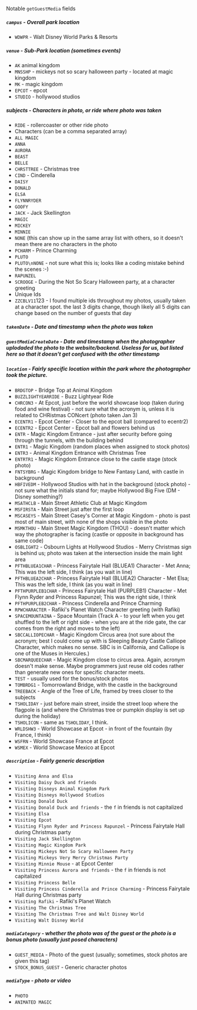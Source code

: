 Notable `getGuestMedia` fields

##### `campus` - Overall park location
* `WDWPR` - Walt Disney World Parks & Resorts

##### `venue` - Sub-Park location (sometimes events)
* `AK` animal kingdom
* `MNSSHP` - mickeys not so scary halloween party - located at magic kingdom
* `MK` - magic kingdom
* `EPCOT` - epcot
* `STUDIO` - hollywood studios

##### subjects - Characters in photo, or ride where photo was taken
* `RIDE` - rollercoaster or other ride photo
* Characters (can be a comma separated array)
 * `ALL MAGIC`
 * `ANNA`
 * `AURORA`
 * `BEAST`
 * `BELLE`
 * `CHRSTTREE` - Christmas tree
 * `CIND` - Cinderella
 * `DAISY`
 * `DONALD`
 * `ELSA`
 * `FLYNNRYDER`
 * `GOOFY`
 * `JACK` - Jack Skellington
 * `MAGIC`
 * `MICKEY`
 * `MINNIE`
 * `NONE` (this can show up in the same array list with others, so it doesn't mean there are no characters in the photo
 * `PCHARM` - Prince Charming
 * `PLUTO`
 * `PLUTO\nNONE` - not sure what this is; looks like a coding mistake behind the scenes :-)
 * `RAPUNZEL`
 * `SCROOGE` - During the Not So Scary Halloween party, at a character greeting
* Unique Ids
 * `ZZCBLV11`123 - I found multiple ids throughout my photos, usually taken at a character spot. the last 3 digits change, though likely all 5 digits can change based on the number of guests that day
 
##### `takenDate` - Date and timestamp when the photo was taken
##### `guestMediaCreateDate` - Date and timestamp when the photographer uplodaded the photo to the website/backend. Useless for us, but listed here so that it doesn't get confused with the other timestamp

##### `location` - Fairly specific location within the park where the photographer took the picture.
* `BRDGTOP` - Bridge Top at Animal Kingdom
* `BUZZLIGHTYEARRIDE` - Buzz Lightyear Ride
* `CHRCON3` - At Epcot, just before the world showcase loop (taken during food and wine festival) - not sure what the acronym is, unless it is related to CHRistmas CONcert (photo taken Jan 3)
* `ECENTR1` - Epcot Center - Closer to the epcot ball (compared to ecentr2)
* `ECENTR2` - Epcot Center - Epcot ball and flowers behind us
* `ENTR` - Magic Kingdom Entrance - just after security before going through the tunnels, with the building behind
* `ENTR1` - Magic Kingdom (random places when assigned to stock photos)
* `ENTR3` - Animal Kingdom Entrance with Christmas Tree
* `ENTRTR1` - Magic Kingdom Entrance close to the castle stage (stock photo)
* `FNTSYBRG` - Magic Kingdom bridge to New Fantasy Land, with castle in background
* `HBFIVEDM` - Hollywood Studios with hat in the background (stock photo) - not sure what the initials stand for; maybe Hollywood Big Five (DM - Disney something?)
* `MSATHCLB` - Main Street Athletic Club at Magic Kingdom
* `MSFIRSTA` - Main Street just after the first loop
* `MSCASEYS` - Main Street Casey's Corner at Magic Kingdom - photo is past most of main street, with none of the shops visible in the photo
* `MSMKTHOU` - Main Street Magic Kingdom (THOU) - doesn't matter which way the photographer is facing (castle or opposite in background has same code)
* `OSBLIGHT2` - Osbourn Lights at Hollywood Studios - Merry Christmas sign is behind us; photo was taken at the intersection inside the main light area
* `PFTHBLUEA1CHAR` - Princess Fairytale Hall (BLUEA1) Character - Met Anna; This was the left side, I think (as you wait in line)
* `PFTHBLUEA2CHAR` - Princess Fairytale Hall (BLUEA2) Character - Met Elsa; This was the left side, I think (as you wait in line)
* `PFTHPURPLEB1CHAR` - Princess Fairytale Hall (PURPLEB1) Character - Met Flynn Ryder and Princess Rapunzel; This was the right side, I think
* `PFTHPURPLEB2CHAR` - Princess Cinderella and Prince Charming
* `RPWCHARACTER` - Rafiki's Planet Watch Character greeting (with Rafiki)
* `SPACEMOUNTAINA` - Space Mountain (Track A - to your left when you get shuffled to the left or right side - when you are at the ride gate, the car comes from the right and moves to the left)
* `SBCCALLIOPECHAR` - Magic Kingdom Circus area (not sure about the acronym; best I could come up with is Sleeping Beauty Castle Calliope Character, which makes no sense. SBC is in California, and Calliope is one of the Muses in Hercules.)
* `SBCMARQUEECHAR` - Magic Kingdom close to circus area. Again, acronym doesn't make sense. Maybe programmers just reuse old codes rather than generate new ones for specific character meets.
* `TEST` - usually used for the bonus/stock photos
* `TOMBRDG1` - Tomorrowland Bridge, with the castle in the background
* `TREEBACK` - Angle of the Tree of Life, framed by trees closer to the subjects
* `TSHOLIDAY` - just before main street, inside the street loop where the flagpole is (and where the Christmas tree or pumpkin display is set up during the holiday)
* `TSHOLICON` - same as `TSHOLIDAY`, I think.
* `WRLDSHW3` - World Showcase at Epcot - in front of the fountain (by France, I think)
* `WSFRN` - World Showcase France at Epcot
* `WSMEX` - World Showcase Mexico at Epcot

##### `description` - Fairly generic description
* `Visiting Anna and Elsa`
* `Visiting Daisy Duck and friends`
* `Visiting Disneys Animal Kingdom Park`
* `Visiting Disneys Hollywood Studios`
* `Visiting Donald Duck`
* `Visiting Donald Duck and friends` - the `f` in friends is not capitalized
* `Visiting Elsa`
* `Visiting Epcot`
* `Visiting Flynn Ryder and Princess Rapunzel` - Princess Fairytale Hall during Christmas party
* `Visiting Jack Skellington`
* `Visiting Magic Kingdom Park`
* `Visiting Mickeys Not So Scary Halloween Party`
* `Visiting Mickeys Very Merry Christmas Party`
* `Visiting Minnie Mouse` - at Epcot Center
* `Visiting Princess Aurora and friends` - the `f` in friends is not capitalized
* `Visiting Princess Belle`
* `Visiting Princess Cinderella and Prince Charming` - Princess Fairytale Hall during Christmas party
* `Visiting Rafiki` - Rafiki's Planet Watch
* `Visiting The Christmas Tree`
* `Visiting The Christmas Tree and Walt Disney World`
* `Visiting Walt Disney World`

##### `mediaCategory` - whether the photo was of the guest or the photo is a bonus photo (usually just posed characters)
* `GUEST_MEDIA` - Photo of the guest (usually; sometimes, stock photos are given this tag)
* `STOCK_BONUS_GUEST` - Generic character photos

##### `mediaType` - photo or video
* `PHOTO`
* `ANIMATED MAGIC`
